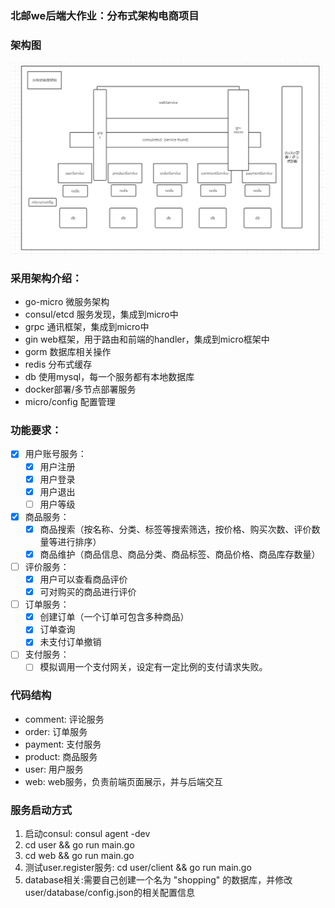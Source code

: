 ### 北邮we后端大作业：分布式架构电商项目

### 架构图
![avatar](./web/static/images/readme/framwork.png)

### 采用架构介绍：
* go-micro 微服务架构
* consul/etcd 服务发现，集成到micro中
* grpc 通讯框架，集成到micro中
* gin web框架，用于路由和前端的handler，集成到micro框架中
* gorm 数据库相关操作
* redis 分布式缓存
* db 使用mysql，每一个服务都有本地数据库
* docker部署/多节点部署服务
* micro/config 配置管理

### 功能要求：
- [x] 用户账号服务：
    - [x] 用户注册
    - [x] 用户登录
    - [x] 用户退出
    - [ ] 用户等级
- [x] 商品服务：
    - [x] 商品搜索（按名称、分类、标签等搜索筛选，按价格、购买次数、评价数量等进行排序）
    - [x] 商品维护（商品信息、商品分类、商品标签、商品价格、商品库存数量）
- [ ] 评价服务：
    - [x] 用户可以查看商品评价
    - [x] 可对购买的商品进行评价
- [ ] 订单服务：
    - [x] 创建订单（一个订单可包含多种商品）
    - [x] 订单查询
    - [x] 未支付订单撤销
- [ ] 支付服务：
    - [ ] 模拟调用一个支付网关，设定有一定比例的支付请求失败。

### 代码结构
* comment: 评论服务
* order: 订单服务
* payment: 支付服务
* product: 商品服务
* user: 用户服务
* web: web服务，负责前端页面展示，并与后端交互

### 服务启动方式

1. 启动consul: consul agent -dev
2. cd user && go run main.go
3. cd web && go run main.go 
4. 测试user.register服务: cd user/client && go run main.go
5. database相关:需要自己创建一个名为 "shopping" 的数据库，并修改user/database/config.json的相关配置信息



